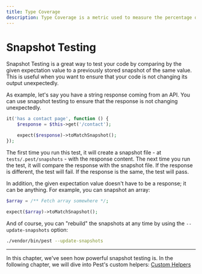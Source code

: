 ```yaml
---
title: Type Coverage
description: Type Coverage is a metric used to measure the percentage of code that is covered by type declarations
---
```


# Snapshot Testing

Snapshot Testing is a great way to test your code by comparing by the given expectation value to a previously stored snapshot of the same value. This is useful when you want to ensure that your code is not changing its output unexpectedly.

As example, let's say you have a string response coming from an API. You can use snapshot testing to ensure that the response is not changing unexpectedly.

```php
it('has a contact page', function () {
    $response = $this->get('/contact');

    expect($response)->toMatchSnapshot();
});
```

The first time you run this test, it will create a snapshot file - at `tests/.pest/snapshots` - with the response content. The next time you run the test, it will compare the response with the snapshot file. If the response is different, the test will fail. If the response is the same, the test will pass.

In addition, the given expectation value doesn't have to be a response; it can be anything. For example, you can snapshot an array:

```php
$array = /** Fetch array somewhere */;

expect($array)->toMatchSnapshot();
```

And of course, you can "rebuild" the snapshots at any time by using the `--update-snapshots` option:

```bash
./vendor/bin/pest --update-snapshots
```

---

In this chapter, we've seen how powerful snapshot testing is. In the following chapter, we will dive into Pest's custom helpers: [Custom Helpers](/docs/custom-helpers)
